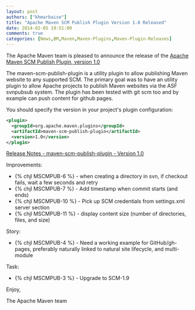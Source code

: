 ```yaml
---
layout: post
authors: ["khmarbaise"]
title: "Apache Maven SCM Publish Plugin Version 1.0 Released"
date: 2014-02-05 19:51:00
comments: true
categories: [News,BM,Maven,Maven-Plugins,Maven-Plugin-Releases]
---
```

The Apache Maven team is pleased to announce the release of the 
[Apache Maven SCM Publish Plugin, version 1.0](http://maven.apache.org/plugins/maven-scm-publish-plugin/)

The maven-scm-publish-plugin is a utility plugin to allow publishing Maven 
website to any supported SCM. The primary goal was to have an utility plugin 
to allow Apache projects to publish Maven websites via the ASF svnpubsub 
system. The plugin has been tested with git scm too and by example can push 
content for github pages.


You should specify the version in your project's plugin configuration:

``` xml
<plugin>
  <groupId>org.apache.maven.plugins</groupId>
  <artifactId>maven-scm-publish-plugin</artifactId>
  <version>1.0</version>
</plugin>
```
<!-- more -->

[Release Notes - maven-scm-publish-plugin - Version 1.0](http://jira.codehaus.org/secure/ReleaseNote.jspa?projectId=12730&styleName=Html&version=18940)

Improvements:

 * {% chjl MSCMPUB-6 %} - when creating a directory in svn, if checkout fails, wait 
a few seconds and retry
 * {% chjl MSCMPUB-7 %} - Add timestamp when commit starts (and ends)
 * {% chjl MSCMPUB-10 %} - Pick up SCM credentials from settings.xml server section
 * {% chjl MSCMPUB-11 %} - display content size (number of directories, files, and size)

Story:

 * {% chjl MSCMPUB-4 %} - Need a working example for GitHub/gh-pages, preferably 
naturally linked to natural site lifecycle, and multi-module

Task:

 * {% chjl MSCMPUB-3 %} - Upgrade to SCM-1.9

Enjoy,

The Apache Maven team
